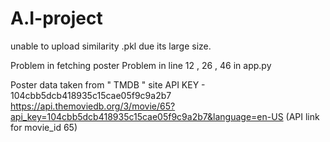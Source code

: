 # A.I-project
unable to upload similarity .pkl due its large size.

Problem in fetching poster 
Problem in line 12 , 26 , 46 in app.py

Poster data taken from " TMDB " site
API KEY - 104cbb5dcb418935c15cae05f9c9a2b7
https://api.themoviedb.org/3/movie/65?api_key=104cbb5dcb418935c15cae05f9c9a2b7&language=en-US    (API link for movie_id 65)
